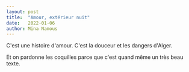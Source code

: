 ```yaml
---
layout: post
title:  "Amour, extérieur nuit"
date:   2022-01-06
author: Mina Namous
---
```

C'est une histoire d'amour. C'est la douceur et les dangers d'Alger.
<!--more-->

Et on pardonne les coquilles parce que c'est quand même un très beau texte.
